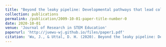 ```yaml
---
title: "Beyond the leaky pipeline: Developmental pathways that lead college students to join or return to STEM majors"
collection: publications
permalink: /publication/2009-10-01-paper-title-number-0
date: 2020-10-01
venue: 'Journal of Research in STEM Education'
paperurl: 'http://juewu-wj.github.io/files/paper1.pdf'
citation: 'Wu, J., & Uttal, D. H. (2020). Beyond the leaky pipeline: Developmental pathways that lead college students to join or return to STEM majors. Journal of Research in STEM Education, 6(2), 64-90.'
---
```



